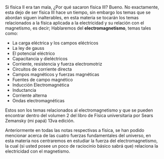Si física II era tan mala, ¿Por qué sacaron física III? Bueno. No exactamente, esta dejo de ser física III hace un tiempo, sin embargo los temas que se abordan siguen inalterables, en esta materia se tocarán los temas relacionados a la física aplicada a la electricidad y su relación con el magnetismo, es decir; Hablaremos del **electromagnetismo**, temas tales como:
- La carga eléctrica y los campos eléctricos
- La ley de gauss
- El potencial eléctrico 
- Capacitancia y dieléctricos 
- Corriente, resistencia y fuerza electromotriz
- Circuitos de corriente directa
- Campos magnéticos y fuerzas magnéticas
- Fuentes de campo magnético
- Inducción Electromagnética
- Inductancia
- Corriente alterna
- Ondas electromagnéticas

Estos son los temas relacionados al electromagnetismo y que se pueden encontrar dentro del volumen 2 del libro de Física universitaria por Sears Zemansky (mi papá) 13va edición.

Anteriormente en todas las notas respectivas a física, se han podido mencionar acerca de las cuatro fuerzas fundamentales del universo, en esta materia nos centraremos en estudiar la fuerza del electromagnetismo, la cual (si usted posee un poco de raciocinio básico sabrá que) relaciona la electricidad con el magnetismo. 